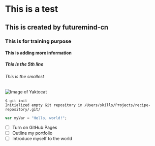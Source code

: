 # This is a test
## This is created by futuremind-cn
### This is for training purpose
#### This is adding more information
##### This is the 5th line
###### This is the smallest
![Image of Yaktocat](https://octodex.github.com/images/yaktocat.png)
```
$ git init
Initialized empty Git repository in /Users/skills/Projects/recipe-repository/.git/
```
``` javascript
var myVar = "Hello, world!";
```
- [ ] Turn on GitHub Pages
- [ ] Outline my portfolio
- [ ] Introduce myself to the world
